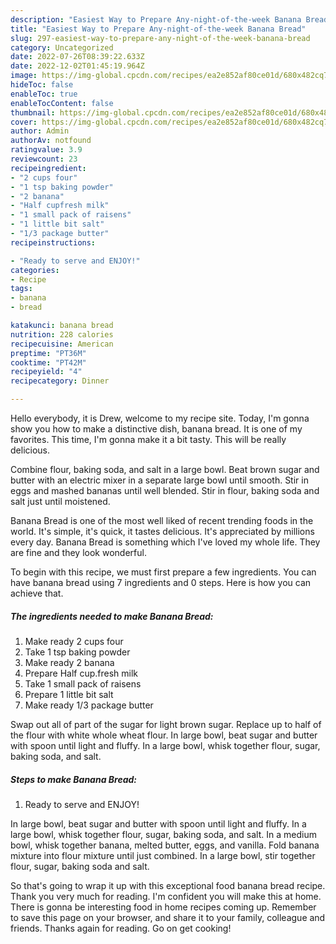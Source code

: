 ```yaml
---
description: "Easiest Way to Prepare Any-night-of-the-week Banana Bread"
title: "Easiest Way to Prepare Any-night-of-the-week Banana Bread"
slug: 297-easiest-way-to-prepare-any-night-of-the-week-banana-bread
category: Uncategorized
date: 2022-07-26T08:39:22.633Z
date: 2022-12-02T01:45:19.964Z
image: https://img-global.cpcdn.com/recipes/ea2e852af80ce01d/680x482cq70/banana-bread-recipe-main-photo.jpg
hideToc: false
enableToc: true
enableTocContent: false
thumbnail: https://img-global.cpcdn.com/recipes/ea2e852af80ce01d/680x482cq70/banana-bread-recipe-main-photo.jpg
cover: https://img-global.cpcdn.com/recipes/ea2e852af80ce01d/680x482cq70/banana-bread-recipe-main-photo.jpg
author: Admin
authorAv: notfound
ratingvalue: 3.9
reviewcount: 23
recipeingredient:
- "2 cups four"
- "1 tsp baking powder"
- "2 banana"
- "Half cupfresh milk"
- "1 small pack of raisens"
- "1 little bit salt"
- "1/3 package butter"
recipeinstructions:

- "Ready to serve and ENJOY!"
categories:
- Recipe
tags:
- banana
- bread

katakunci: banana bread 
nutrition: 228 calories
recipecuisine: American
preptime: "PT36M"
cooktime: "PT42M"
recipeyield: "4"
recipecategory: Dinner

---
```



Hello everybody, it is Drew, welcome to my recipe site. Today, I'm gonna show you how to make a distinctive dish, banana bread. It is one of my favorites. This time, I'm gonna make it a bit tasty. This will be really delicious.

Combine flour, baking soda, and salt in a large bowl. Beat brown sugar and butter with an electric mixer in a separate large bowl until smooth. Stir in eggs and mashed bananas until well blended. Stir in flour, baking soda and salt just until moistened.

Banana Bread is one of the most well liked of recent trending foods in the world. It's simple, it's quick, it tastes delicious. It's appreciated by millions every day. Banana Bread is something which I've loved my whole life. They are fine and they look wonderful.


To begin with this recipe, we must first prepare a few ingredients. You can have banana bread using 7 ingredients and 0 steps. Here is how you can achieve that.

<!--inarticleads1-->

##### The ingredients needed to make Banana Bread:

1. Make ready 2 cups four
1. Take 1 tsp baking powder
1. Make ready 2 banana
1. Prepare Half cup.fresh milk
1. Take 1 small pack of raisens
1. Prepare 1 little bit salt
1. Make ready 1/3 package butter


Swap out all of part of the sugar for light brown sugar. Replace up to half of the flour with white whole wheat flour. In large bowl, beat sugar and butter with spoon until light and fluffy. In a large bowl, whisk together flour, sugar, baking soda, and salt. 

<!--inarticleads2-->

##### Steps to make Banana Bread:


1. Ready to serve and ENJOY!

In large bowl, beat sugar and butter with spoon until light and fluffy. In a large bowl, whisk together flour, sugar, baking soda, and salt. In a medium bowl, whisk together banana, melted butter, eggs, and vanilla. Fold banana mixture into flour mixture until just combined. In a large bowl, stir together flour, sugar, baking soda and salt. 

So that's going to wrap it up with this exceptional food banana bread recipe. Thank you very much for reading. I'm confident you will make this at home. There is gonna be interesting food in home recipes coming up. Remember to save this page on your browser, and share it to your family, colleague and friends. Thanks again for reading. Go on get cooking!
